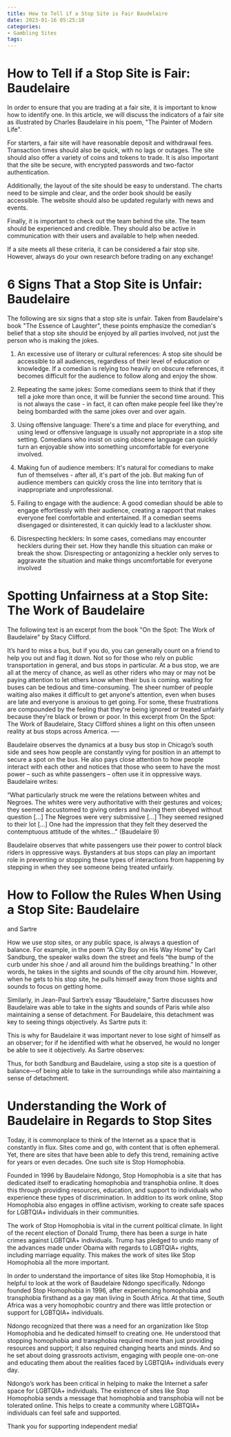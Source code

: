 ```yaml
---
title: How to Tell if a Stop Site is Fair Baudelaire
date: 2023-01-16 05:25:10
categories:
- Gambling Sites
tags:
---
```



#  How to Tell if a Stop Site is Fair: Baudelaire

In order to ensure that you are trading at a fair site, it is important to know how to identify one. In this article, we will discuss the indicators of a fair site as illustrated by Charles Baudelaire in his poem, "The Painter of Modern Life".

For starters, a fair site will have reasonable deposit and withdrawal fees. Transaction times should also be quick, with no lags or outages. The site should also offer a variety of coins and tokens to trade. It is also important that the site be secure, with encrypted passwords and two-factor authentication.

Additionally, the layout of the site should be easy to understand. The charts need to be simple and clear, and the order book should be easily accessible. The website should also be updated regularly with news and events.

Finally, it is important to check out the team behind the site. The team should be experienced and credible. They should also be active in communication with their users and available to help when needed.

If a site meets all these criteria, it can be considered a fair stop site. However, always do your own research before trading on any exchange!

#  6 Signs That a Stop Site is Unfair: Baudelaire

The following are six signs that a stop site is unfair. Taken from Baudelaire's book "The Essence of Laughter", these points emphasize the comedian's belief that a stop site should be enjoyed by all parties involved, not just the person who is making the jokes.

1. An excessive use of literary or cultural references: A stop site should be accessible to all audiences, regardless of their level of education or knowledge. If a comedian is relying too heavily on obscure references, it becomes difficult for the audience to follow along and enjoy the show.

2. Repeating the same jokes: Some comedians seem to think that if they tell a joke more than once, it will be funnier the second time around. This is not always the case - in fact, it can often make people feel like they're being bombarded with the same jokes over and over again.

3. Using offensive language: There's a time and place for everything, and using lewd or offensive language is usually not appropriate in a stop site setting. Comedians who insist on using obscene language can quickly turn an enjoyable show into something uncomfortable for everyone involved.

4. Making fun of audience members: It's natural for comedians to make fun of themselves - after all, it's part of the job. But making fun of audience members can quickly cross the line into territory that is inappropriate and unprofessional.

5. Failing to engage with the audience: A good comedian should be able to engage effortlessly with their audience, creating a rapport that makes everyone feel comfortable and entertained. If a comedian seems disengaged or disinterested, it can quickly lead to a lackluster show.

6. Disrespecting hecklers: In some cases, comedians may encounter hecklers during their set. How they handle this situation can make or break the show. Disrespecting or antagonizing a heckler only serves to aggravate the situation and make things uncomfortable for everyone involved

#  Spotting Unfairness at a Stop Site: The Work of Baudelaire

The following text is an excerpt from the book "On the Spot: The Work of Baudelaire" by Stacy Clifford.

It’s hard to miss a bus, but if you do, you can generally count on a friend to help you out and flag it down. Not so for those who rely on public transportation in general, and bus stops in particular. At a bus stop, we are all at the mercy of chance, as well as other riders who may or may not be paying attention to let others know when their bus is coming. waiting for buses can be tedious and time-consuming.
The sheer number of people waiting also makes it difficult to get anyone's attention, even when buses are late and everyone is anxious to get going. For some, these frustrations are compounded by the feeling that they're being ignored or treated unfairly because they're black or brown or poor. In this excerpt from On the Spot: The Work of Baudelaire, Stacy Clifford shines a light on this often unseen reality at bus stops across America.
—-

Baudelaire observes the dynamics at a busy bus stop in Chicago’s south side and sees how people are constantly vying for position in an attempt to secure a spot on the bus. He also pays close attention to how people interact with each other and notices that those who seem to have the most power – such as white passengers – often use it in oppressive ways. Baudelaire writes:

“What particularly struck me were the relations between whites and Negroes. The whites were very authoritative with their gestures and voices; they seemed accustomed to giving orders and having them obeyed without question […] The Negroes were very submissive […] They seemed resigned to their lot […] One had the impression that they felt they deserved the contemptuous attitude of the whites…” (Baudelaire 9)

Baudelaire observes that white passengers use their power to control black riders in oppressive ways. Bystanders at bus stops can play an important role in preventing or stopping these types of interactions from happening by stepping in when they see someone being treated unfairly.

#  How to Follow the Rules When Using a Stop Site: Baudelaire  
 and Sartre

How we use stop sites, or any public space, is always a question of balance. For example, in the poem “A City Boy on His Way Home” by Carl Sandburg, the speaker walks down the street and feels “the bump of the curb under his shoe / and all around him the buildings breathing.” In other words, he takes in the sights and sounds of the city around him. However, when he gets to his stop site, he pulls himself away from those sights and sounds to focus on getting home. 

Similarly, in Jean-Paul Sartre’s essay “Baudelaire,” Sartre discusses how Baudelaire was able to take in the sights and sounds of Paris while also maintaining a sense of detachment. For Baudelaire, this detachment was key to seeing things objectively. As Sartre puts it: 

This is why for Baudelaire it was important never to lose sight of himself as an observer; for if he identified with what he observed, he would no longer be able to see it objectively. As Sartre observes: 

Thus, for both Sandburg and Baudelaire, using a stop site is a question of balance—of being able to take in the surroundings while also maintaining a sense of detachment.

#  Understanding the Work of Baudelaire in Regards to Stop Sites

Today, it is commonplace to think of the Internet as a space that is constantly in flux. Sites come and go, with content that is often ephemeral. Yet, there are sites that have been able to defy this trend, remaining active for years or even decades. One such site is Stop Homophobia.

Founded in 1996 by Baudelaire Ndongo, Stop Homophobia is a site that has dedicated itself to eradicating homophobia and transphobia online. It does this through providing resources, education, and support to individuals who experience these types of discrimination. In addition to its work online, Stop Homophobia also engages in offline activism, working to create safe spaces for LGBTQIA+ individuals in their communities.

The work of Stop Homophobia is vital in the current political climate. In light of the recent election of Donald Trump, there has been a surge in hate crimes against LGBTQIA+ individuals. Trump has pledged to undo many of the advances made under Obama with regards to LGBTQIA+ rights, including marriage equality. This makes the work of sites like Stop Homophobia all the more important.

In order to understand the importance of sites like Stop Homophobia, it is helpful to look at the work of Baudelaire Ndongo specifically. Ndongo founded Stop Homophobia in 1996, after experiencing homophobia and transphobia firsthand as a gay man living in South Africa. At that time, South Africa was a very homophobic country and there was little protection or support for LGBTQIA+ individuals.

Ndongo recognized that there was a need for an organization like Stop Homophobia and he dedicated himself to creating one. He understood that stopping homophobia and transphobia required more than just providing resources and support; it also required changing hearts and minds. And so he set about doing grassroots activism, engaging with people one-on-one and educating them about the realities faced by LGBTQIA+ individuals every day.

Ndongo’s work has been critical in helping to make the Internet a safer space for LGBTQIA+ individuals. The existence of sites like Stop Homophobia sends a message that homophobia and transphobia will not be tolerated online. This helps to create a community where LGBTQIA+ individuals can feel safe and supported.

Thank you for supporting independent media!